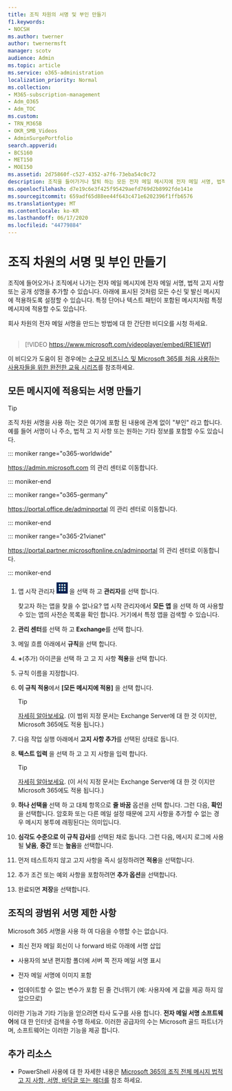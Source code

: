 ```yaml
---
title: 조직 차원의 서명 및 부인 만들기
f1.keywords:
- NOCSH
ms.author: twerner
author: twernermsft
manager: scotv
audience: Admin
ms.topic: article
ms.service: o365-administration
localization_priority: Normal
ms.collection:
- M365-subscription-management
- Adm_O365
- Adm_TOC
ms.custom:
- TRN_M365B
- OKR_SMB_Videos
- AdminSurgePortfolio
search.appverid:
- BCS160
- MET150
- MOE150
ms.assetid: 2d75860f-c527-4352-a7f6-73eba54c0c72
description: 조직을 들어가거나 탈퇴 하는 모든 전자 메일 메시지에 전자 메일 서명, 법적 고 지 사항 또는 공개 설명을 추가 하는 방법을 알아봅니다.
ms.openlocfilehash: d7e19c6e3f425f95429aefd769d2b8992fde141e
ms.sourcegitcommit: 659adf65d88ee44f643c471e6202396f1ffb6576
ms.translationtype: MT
ms.contentlocale: ko-KR
ms.lasthandoff: 06/17/2020
ms.locfileid: "44779884"
---
```

# <a name="create-organization-wide-signatures-and-disclaimers"></a>조직 차원의 서명 및 부인 만들기

 조직에 들어오거나 조직에서 나가는 전자 메일 메시지에 전자 메일 서명, 법적 고지 사항 또는 공개 성명을 추가할 수 있습니다. 아래에 표시된 것처럼 모든 수신 및 발신 메시지에 적용하도록 설정할 수 있습니다. 특정 단어나 텍스트 패턴이 포함된 메시지처럼 특정 메시지에 적용할 수도 있습니다.

 회사 차원의 전자 메일 서명을 만드는 방법에 대 한 간단한 비디오를 시청 하세요. <br><br>
  
> [!VIDEO https://www.microsoft.com/videoplayer/embed/RE1IEWf] 

이 비디오가 도움이 된 경우에는 [소규모 비즈니스 및 Microsoft 365를 처음 사용하는 사용자들을 위한 완전한 교육 시리즈](https://support.microsoft.com/office/6ab4bbcd-79cf-4000-a0bd-d42ce4d12816)를 참조하세요.

## <a name="create-a-signature-that-applies-to-all-messages"></a>모든 메시지에 적용되는 서명 만들기

> [!TIP]
> 조직 차원 서명을 사용 하는 것은 여기에 포함 된 내용에 관계 없이 "부인" 라고 합니다. 예를 들어 서명이 나 주소, 법적 고 지 사항 또는 원하는 기타 정보를 포함할 수도 있습니다.
    
::: moniker range="o365-worldwide"

<a href="https://go.microsoft.com/fwlink/p/?linkid=2024339" target="_blank">https://admin.microsoft.com</a> 의 관리 센터로 이동합니다.

::: moniker-end

::: moniker range="o365-germany"

<a href="https://go.microsoft.com/fwlink/p/?linkid=848041" target="_blank">https://portal.office.de/adminportal</a> 의 관리 센터로 이동합니다.

::: moniker-end

::: moniker range="o365-21vianet"

<a href="https://go.microsoft.com/fwlink/p/?linkid=850627" target="_blank">https://portal.partner.microsoftonline.cn/adminportal</a> 의 관리 센터로 이동합니다.

::: moniker-end

1. 앱 시작 관리자 ![ 앱 시작 관리자 아이콘 ](../../media/7502f4ec-3c9a-435d-a7b4-b9cda85189a7.png) 을 선택 하 고 **관리자**를 선택 합니다.
   
    찾고자 하는 앱을 찾을 수 없나요? 앱 시작 관리자에서 **모든 앱** 을 선택 하 여 사용할 수 있는 앱의 사전순 목록을 확인 합니다. 거기에서 특정 앱을 검색할 수 있습니다. 
    
2. **관리 센터**를 선택 하 고 **Exchange**를 선택 합니다.
    
3. 메일 흐름 아래에서 **규칙**을 선택 합니다.
    
4. **+**(추가) 아이콘을 선택 하 고 고 지 사항 **적용**을 선택 합니다.
    
5. 규칙 이름을 지정합니다.
    
6. **이 규칙 적용**에서 **[모든 메시지에 적용]** 을 선택 합니다.
    
    > [!TIP]
    > [자세히 알아보세요](https://docs.microsoft.com/Exchange/policy-and-compliance/mail-flow-rules/signatures#Scoping). (이 범위 지정 문서는 Exchange Server에 대 한 것 이지만, Microsoft 365에도 적용 됩니다.) 
  
7. 다음 작업 실행 아래에서 **고지 사항 추가**를 선택된 상태로 둡니다. 
    
8.  **텍스트 입력** 을 선택 하 고 고 지 사항을 입력 합니다. 
    
    > [!TIP]
    > [자세히 알아보세요](https://docs.microsoft.com/Exchange/policy-and-compliance/mail-flow-rules/signatures#FormatDisclaimer). (이 서식 지정 문서는 Exchange Server에 대 한 것 이지만 Microsoft 365에도 적용 됩니다.) 

9. **하나 선택을** 선택 하 고 대체 항목으로 **줄 바꿈** 옵션을 선택 합니다. 그런 다음, **확인**을 선택합니다. 암호화 또는 다른 메일 설정 때문에 고지 사항을 추가할 수 없는 경우 메시지 봉투에 래핑된다는 의미입니다.
    
10. **심각도 수준으로 이 규칙 감사**를 선택된 채로 둡니다. 그런 다음, 메시지 로그에 사용될 **낮음**, **중간** 또는 **높음**을 선택합니다. 
    
11. 먼저 테스트하지 않고 고지 사항을 즉시 설정하려면 **적용**을 선택합니다. 
    
12. 추가 조건 또는 예외 사항을 포함하려면 **추가 옵션**을 선택합니다. 
    
13. 완료되면 **저장**을 선택합니다. 
    
## <a name="limitations-of-organization-wide-signatures"></a>조직의 광범위 서명 제한 사항

Microsoft 365 서명을 사용 하 여 다음을 수행할 수는 없습니다.
  
- 최신 전자 메일 회신이 나 forward 바로 아래에 서명 삽입
    
- 사용자의 보낸 편지함 폴더에 서버 쪽 전자 메일 서명 표시
    
- 전자 메일 서명에 이미지 포함
    
- 업데이트할 수 없는 변수가 포함 된 줄 건너뛰기 (예: 사용자에 게 값을 제공 하지 않았으므로)
    
이러한 기능과 기타 기능을 얻으려면 타사 도구를 사용 합니다. **전자 메일 서명 소프트웨어**에 대 한 인터넷 검색을 수행 하세요. 이러한 공급자의 수는 Microsoft 골드 파트너가 며, 소프트웨어는 이러한 기능을 제공 합니다. 
  
## <a name="more-resources"></a>추가 리소스

- PowerShell 사용에 대 한 자세한 내용은 [Microsoft 365의 조직 전체 메시지 법적 고 지 사항, 서명, 바닥글 또는 헤더를](https://docs.microsoft.com/exchange/security-and-compliance/mail-flow-rules/disclaimers-signatures-footers-or-headers) 참조 하세요. 
    


